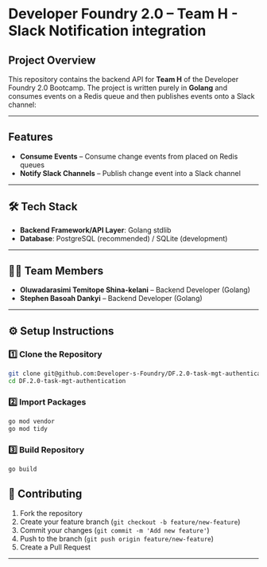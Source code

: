 # Developer Foundry 2.0 – Team H - Slack Notification integration

## Project Overview

This repository contains the backend API for **Team H** of the Developer Foundry 2.0 Bootcamp.
The project is written purely in **Golang** and consumes events on a Redis queue and then publishes events onto a Slack channel:

---

## Features

*  **Consume Events** – Consume change events from placed on Redis queues
*  **Notify Slack Channels** – Publish change event into a Slack channel
---

## 🛠️ Tech Stack

* **Backend Framework/API Layer**: Golang stdlib
* **Database**: PostgreSQL (recommended) / SQLite (development)
---

## 👨‍💻 Team Members
* **Oluwadarasimi Temitope Shina-kelani** – Backend Developer (Golang)
* **Stephen Basoah Dankyi** – Backend Developer (Golang)

---

## ⚙️ Setup Instructions

### 1️⃣ Clone the Repository

```bash
git clone git@github.com:Developer-s-Foundry/DF.2.0-task-mgt-authentication.git
cd DF.2.0-task-mgt-authentication
```

### 2️⃣ Import Packages

```bash
go mod vendor
go mod tidy
```

### 3️⃣ Build Repository

```bash
go build
```

## 🤝 Contributing

1. Fork the repository
2. Create your feature branch (`git checkout -b feature/new-feature`)
3. Commit your changes (`git commit -m 'Add new feature'`)
4. Push to the branch (`git push origin feature/new-feature`)
5. Create a Pull Request


---
